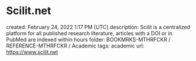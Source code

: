# Scilit.net

created: February 24, 2022 1:17 PM (UTC)
description: Scilit is a centralized platform for all published research literature, articles with a DOI or in PubMed are indexed within hours
folder: BOOKMRKS-MTHRFCKR / REFERENCE-MTHRFCKR / Academic
tags: academic
url: https://www.scilit.net